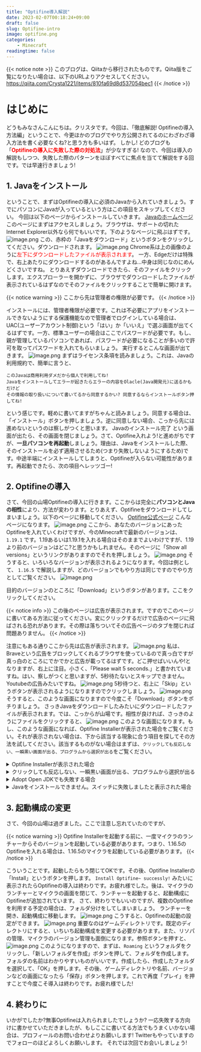 ```yaml
---
title: "Optifine導入解説"
date: 2023-02-07T00:18:24+09:00
draft: false
slug: Optifine-intro
image: optifine.png
categories:
    - Minecraft
readingtime: false
---
```

{{< notice note >}}
このブログは、Qiitaから移行されたものです。Qiita版をご覧になりたい場合は、以下のURLよりアクセスしてください。  
https://qiita.com/Crysta1221/items/810fa69d8d537054bec1
{{< /notice >}}

# はじめに
どうもみなさんこんにちは。クリスタです。今回は、「徹底解説! Optifineの導入方法編」ということで、今更ほかのブログでやり方公開されてるのにわざわざ導入方法を書く必要なくね?と思う方も多いはず。
しかし! どのブログも「<font color="Red">**Optifineの導入に失敗した際の対処法**</font>」が少なすぎる!
なので、今回は導入の解説もしつつ、失敗した際のパターンをほぼすべてに焦点を当てて解説をする回です。では早速行きましょう!

## 1. Javaをインストール
ということで、まずはOptifineの導入に必須のJavaから入れていきましょう。すでにパソコンにJavaが入っているという方はこの項目をスキップしてください。
今回は以下のページからインストールしていきます。
[Javaのホームページ](https://www.java.com/ja/download/)
このページにまずはアクセスしましょう。ブラウザは、サポートの切れたInternet Explorer以外なら何でもいいです。下のようなページに飛ぶはずです。
![image.png](https://qiita-image-store.s3.ap-northeast-1.amazonaws.com/0/2467860/713b6a8f-44fe-a522-d997-4c98c4b8ae39.png)
この、赤枠の「Javaをダウンロード」というボタンをクリックしてください。ダウンロードされます。
![image.png](https://qiita-image-store.s3.ap-northeast-1.amazonaws.com/0/2467860/798bd9dc-c2f2-a6f6-f73c-f33cd431110f.png)
Chrome系は上の画像のように<font color="red">左下にダウンロードしたファイルが表示されます</font>。
一方、Edgeだけは特殊で、右上あたりにダウンロードするのがあるんですよね...中身は同じなのにめんどくさいですね。
とりあえずダウンロードできたら、そのファイルをクリックします。エクスプローラーを開かずに、ブラウザでダウンロードしたファイルが表示されているはずなのでそのファイルをクリックすることで簡単に開けます。

{{< notice warning >}}
ここから先は管理者の権限が必要です。
{{< /notice >}}

インストールには、管理者権限が必要です。これは不必要にアプリをインストールできないようにする保護機能なので管理者でログインしている場合は、UAC(ユーザーアカウント制御)という「はい」か「いいえ」で選ぶ画面が出てくるはずです。一方、標準ユーザーの場合はここでパスワードが必要です。もし、親が管理しているパソコンであれば、パスワードが必要になることが多いので許可を取ってパスワードを入れてもらいましょう。
実行するとこんな画面が出てきます。
![image.png](https://qiita-image-store.s3.ap-northeast-1.amazonaws.com/0/2467860/545c32c6-e38c-0a71-4526-6e619a54c5c9.png)
まずはライセンス条項を読みましょう。これは、Javaの利用規約で、簡単に言うと、
```
このJavaは商用利用ダメだから個人で利用してね! 
Javaをインストールしてエラーが起きたらエラーの内容をOlacle(Java開発元)に送るかもだけど
その情報の取り扱いについて書いてるから同意するかい? 同意するならインストールボタン押してね!
```
という感じです。軽めに書いてますがちゃんと読みましょう。同意する場合は、「インストール」ボタンを押しましょう。逆に同意しない場合、こっから先には進めないというのは察しがつくと思います。
Javaのインストール完了 という画面が出たら、その画面を閉じましょう。さて、Optifine入れよう!と進めがちですが、**一旦パソコンを再起動**しましょう。理由は、Javaをインストールした際、そのインストールを必ず適用させるため(つまり失敗しないようにするため)です。中途半端にインストールしてしまうと、Optifineが入らない可能性があります。再起動できたら、次の項目へレッツゴー!

## 2. Optifineの導入
さて、今回の山場Optifineの導入に行きます。ここからは完全に**パソコンとJavaの相性**により、方法が変わります。とりあえず、Optifineをダウンロードしてしまいましょう。以下のページに移動してください。
[Optifine公式ページ](https://optifine.net/downloads)
こんなページになります。
![image.png](https://qiita-image-store.s3.ap-northeast-1.amazonaws.com/0/2467860/31f46862-7d6f-c448-e343-c76ae0313651.png)
ここから、あなたのバージョンにあったOptifineを入れていくわけですが、今のMinecraftで最新のバージョンは、 `1.19.1` です。1.19あるいは1.19.1を入れる場合はそのままでよいわけですが、1.19より前のバージョンはどこ?と思うかもしれません。そのページに「Show all versions」というリンクがありますのでそれを押しましょう。
![image.png](https://qiita-image-store.s3.ap-northeast-1.amazonaws.com/0/2467860/1757c2d6-b8d8-9f3f-789f-24c4647be000.png)
そうすると、いろいろなバージョンが表示されるようになります。今回は例として、 `1.16.5` で解説しますが、どのバージョンでもやり方は同じですのでやり方としてご覧ください。
![image.png](https://qiita-image-store.s3.ap-northeast-1.amazonaws.com/0/2467860/e7762219-ddde-9562-a24a-30e031b9ba90.png)

目的のバージョンのところに「Download」というボタンがあります。ここをクリックしてください。

{{< notice info >}}
この後のページは広告が表示されます。ですのでこのページに書いてある方法に従ってください。変にクリックするだけで広告のページに飛ばされる恐れがあります。その際は落ちついてその広告ページのタブを閉じれば問題ありません。
{{< /notice >}}


注意にもある通りここから先は広告が表示されます。
![image.png](https://qiita-image-store.s3.ap-northeast-1.amazonaws.com/0/2467860/7a6d9d6c-345b-2eed-0a09-615baf2d2211.png)
私は、Braveという広告をブロックしてくれるブラウザを使っているので真っ白ですが真っ白のところにでかでかと広告が載ってるはずです。どこ押せばいいんや!となりますが、右上に注目。小さく、「Please wait 5 seconds.」と書かれていますね。はい、察しがつくと思いますが、5秒待たないとスキップできません。Youtubeの広告みたいですね。
![image.png](https://qiita-image-store.s3.ap-northeast-1.amazonaws.com/0/2467860/05bb40de-a61b-fbb1-6ad9-f7a25baac877.png)
5秒待つと、右上に「Skip」というボタンが表示されるようになりますのでクリックしましょう。
![image.png](https://qiita-image-store.s3.ap-northeast-1.amazonaws.com/0/2467860/ad635e17-6dbd-2018-d28f-b3a5ee14676f.png)
そうすると、このような画面になりますので今度こそ「Download」ボタンをポチりましょう。
さっきJavaをダウンロードしたみたいにダウンロードしたファイルが表示されます。では、こっからが山場です。相性が良ければ、さっきのようにファイルをクリックすると、
![image.png](https://qiita-image-store.s3.ap-northeast-1.amazonaws.com/0/2467860/c952bc13-d76b-3a50-2d65-46ba0ed79ae7.png)
このような画面になります。もし、このような画面になれば、Optifine Installerが表示された場合をご覧ください。それが表示されない場合は、下から該当する現象に合う項目を探してその方法を試してください。該当するものがない場合はまずは、`クリックしても反応しない、一瞬黒い画面が出る、プログラムから選択が出る`をご覧ください。

<details><summary>Optifine Installerが表示された場合</summary>

成功です! やりましたね! [3.起動構成の変更](#3-起動構成の変更) に移動して、残りの設定を済ませてしまいましょう。

</details>

<details><summary>クリックしても反応しない、一瞬黒い画面が出る、プログラムから選択が出る</summary>

残念ながら、Javaとの相性が良くないようです。JDKを入れてみましょう。今回は、Adopt Open JDKというものを使います。本当は、Olacle のOpen JDKを使ってもいいのですが、Javaのバージョン管理が簡単なAdopt Open JDKがおすすめなのでこちらで。
[Adopt Open JDKのページ](https://adoptopenjdk.net/)
![image.png](https://qiita-image-store.s3.ap-northeast-1.amazonaws.com/0/2467860/b42a2f1f-7fdb-2798-2e59-fece4d1d26d7.png)
このページに移動したら、まずは、1. Choose a version という項目があるので、それを一番下の「Open JDK 16(Latest)」にします。「Open JDK 16(Latest)」をクリックすると、選択できます。2はそのままでOKです。
![image.png](https://qiita-image-store.s3.ap-northeast-1.amazonaws.com/0/2467860/cfee6388-4859-f5db-b9de-fc040f0a1067.png)
上のようになったら、あとは赤枠のボタンを押してください。
![image.png](https://qiita-image-store.s3.ap-northeast-1.amazonaws.com/0/2467860/f48b6353-8d3e-d032-dfa4-2af68fe343aa.png)
今度はこんなページに飛ばされます。少し下にスクロールして下の画像と同じ場所まで移動してください。
Windowsの場合は、Windows x64 というものを探します。ここではWindowsで説明します。Mac、Linuxの場合も同様に探してください。
![image.png](https://qiita-image-store.s3.ap-northeast-1.amazonaws.com/0/2467860/f13ca58a-8692-8680-b224-411fe8c501c9.png)
Windowsの場合、上の画面まで行けたら、「Msi」というボタンを押してください。Msiというのはインストーラのことで、自動でJavaを入れてくれる便利なものです。ZipはインストールするものでなくJavaをそのままZipにしただけのものです。クリックすると、1.同様にダウンロードされます。またそれをクリックして実行します。
これも管理者権限が必要です。実行すると、以下の画面になります。
![image.png](https://qiita-image-store.s3.ap-northeast-1.amazonaws.com/0/2467860/2ca5c7c9-f392-ec2c-f3e2-225d0421f8fc.png)
Adopt Open JDK 11の画面ですが、16も変わりはありません。「次へ」をクリックします。
![image.png](https://qiita-image-store.s3.ap-northeast-1.amazonaws.com/0/2467860/c00c8ba4-160e-1e96-5dbe-4bff5e9bad20.png)
まず、`Set JAVA_HOME variable` を有効にします。×ボタンをクリックして、`ローカルハードドライブにインストール` をクリックして有効にします。
次に、その下、`JavaSoft(Olacle) registory keys` も同じようにしてローカルハードドライブにインストールにしてください。その後、「次へ」をクリックし、その後「インストール」をクリックしてください。
これで、Adopt Open JDKがインストールされます。インストール完了と表示されたらまたパソコンを再起動します。再起動後、エクスプローラーを開きます。その後、ダウンロードをクリックします。
![image.png](https://qiita-image-store.s3.ap-northeast-1.amazonaws.com/0/2467860/67b4924b-634b-9a87-9f7d-080af7bb4584.png)
その中にある、「Optifine～」で始まるファイルを探します。
![image.png](https://qiita-image-store.s3.ap-northeast-1.amazonaws.com/0/2467860/51e81979-05ad-f00f-fdc3-2619ff793ab9.png)
見つかったらダブルクリックして開きます。もし、成功していれば、2.Optifineの導入の一番下にある画像のようなものが表示されるはずです。それでもダメな場合、次の項目「Adopt Open JDKでも失敗する」を参照してください。
</details>

<details><summary>Adopt Open JDKでも失敗する場合</summary>

今後はコマンドプロンプトを使います。前提として、Javaのインストールが完了していることです。
まずは、WindowsキーあるいはWindowsの画面の左下にあるスタートボタンを押します。その後、`cmd` と入れると、`Windows コマンドプロンプト`というのが検索に引っ掛かりますのでそれをクリックするか、「開く」で開いてください。
![image.png](https://qiita-image-store.s3.ap-northeast-1.amazonaws.com/0/2467860/63a55130-25bf-0090-76bb-349ac8baafb6.png)
こんなちょっとかっちょいい画面が出てきましたか? そうしたら、試しにどのように使うかデモンストレーション代わりに以下のコマンドを入れてみましょう。
```bat
java -version
```
入れたら、Enterで実行します。そうすると、Javaのバージョンが表示されるはずです。私の場合、
```cs
openjdk version "16.0.2" 2021-07-20
OpenJDK Runtime Environment Temurin-16.0.2+7 (build 16.0.2+7)
OpenJDK 64-Bit Server VM Temurin-16.0.2+7 (build 16.0.2+7, mixed mode, sharing)
```
と表示されます。`'java' は、内部コマンドまたは外部コマンド、操作可能なプログラムまたはバッチ ファイルとして認識されていません。` と表示された場合、まずJavaのインストールをしていないか、失敗しているかの2択ですのでインストール/再インストールをしましょう。再インストールは一度Javaをアンインストールしてから再度インストールすることです。もし、Javaのバージョンが表示されたら、次は以下のコマンドを入れましょう。
```bat
java -jar
```
これを入れたら、`-jar`の後にスペースを押してください。その後、Optifineのファイルをコマンドプロンプトの画面にドロップします。どうドロップするか。Optifineのファイルをクリックしたまま、コマンドプロンプトの画面までマウスカーソルを移動させ、コマンドプロンプトの画面のどこかにマウスカーソルが来たら、離します。そうすると全体のコマンドは以下のようになるはずです。
```bat
java -jar c:\Users\<パソコンのユーザ名>\Downloads\Optifine~ .jar
```
こうなってたらOKです。Enterを押してください。そうすると、2.Optifineの導入の一番下のOptifine Installerという画面が出るはずです。
もし、これをやっても無理!という場合はコメント欄に「やったこと」を記述し可能であればスクショを添付していただくと説明します。
</details>

<details><summary>Javaをインストールできません。スイッチに失敗しましたと表示された場合</summary>

Javaのインストールが完了していないまま続行したためJarファイルを開けなくなっています。一度コントロールパネルからJavaをアンインストールし、再度インストールしてみてください。

</details>

## 3. 起動構成の変更
さて、今回の山場は過ぎました。ここで注意し忘れていたのですが、

{{< notice warning >}}
Optifine Installerを起動する前に、一度マイクラのランチャーからそのバージョンを起動している必要があります。つまり、1.16.5のOptifineを入れる場合は、1.16.5のマイクラを起動している必要があります。
{{< /notice >}}

こういうことです。起動したらもう閉じてOKです。その後、Optifine Installerの「Install」というボタンを押します。 `Install Optifine~ successly!` みたいに表示されたらOptifineの導入は終わりです。お疲れ様でした。後は、マイクラのランチャーとマイクラの画面を閉じて、ランチャーを起動すると、起動構成にOptifineが追加されています。
さて、終わりでもいいのですが、複数のOptifineを利用する予定の場合は、フォルダ分けをしてしまいましょう。
ランチャーを開き、起動構成に移動します。
![image.png](https://qiita-image-store.s3.ap-northeast-1.amazonaws.com/0/2467860/e410c52b-0131-1ae1-aede-bd10d35ec02a.png)
こうすると、Optifineの起動の設定ができます。
![image.png](https://qiita-image-store.s3.ap-northeast-1.amazonaws.com/0/2467860/82114994-8b85-ac56-00b2-63e86dc9913f.png)
重要なのはゲームディレクトリです。既定のディレクトリにすると、いちいち起動構成を変更する必要があります。また、リソパの管理、マイクラのバージョン管理も面倒になります。参照ボタンを押すと、
![image.png](https://qiita-image-store.s3.ap-northeast-1.amazonaws.com/0/2467860/e5556680-b2bb-21f6-503f-b60f6e59cb98.png)
このようになりますので、まずは、`Roaming` というフォルダをクリックし、「新しいフォルダを作成」ボタンを押して、フォルダを作成します。フォルダの名前はわかりやすいものがいいです。作成したら、作成したフォルダを選択して、「OK」を押します。その後、ゲームディレクトリや名前、バージョンなどの画面になったら「保存」ボタンを押します。これで再度「プレイ」を押すことで今度こそ導入は終わりです。お疲れ様でした!

## 4. 終わりに
いかがでしたか?無事Optifineは入れられましたでしょうか? 一応失敗する方向けに書かせていただきましたが、もしここに書いてる方法でもうまくいかない場合は、プロフィールのお問い合わせよりお願いします! Twitterもやっていますのでフォローのほどよろしくお願いします。
それでは次回でお会いしましょう!
